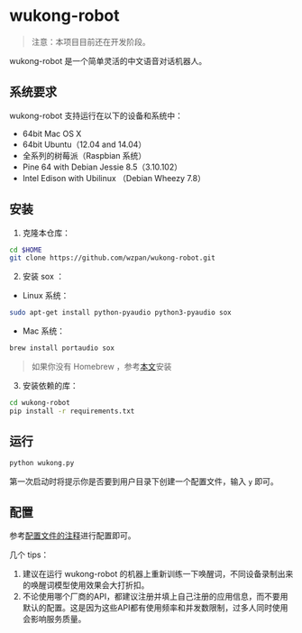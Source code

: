 # wukong-robot

> 注意：本项目目前还在开发阶段。

wukong-robot 是一个简单灵活的中文语音对话机器人。

## 系统要求 ##

wukong-robot 支持运行在以下的设备和系统中：

* 64bit Mac OS X
* 64bit Ubuntu（12.04 and 14.04）
* 全系列的树莓派（Raspbian 系统）
* Pine 64 with Debian Jessie 8.5（3.10.102）
* Intel Edison with Ubilinux （Debian Wheezy 7.8）

## 安装 ##

1. 克隆本仓库：

``` bash
cd $HOME
git clone https://github.com/wzpan/wukong-robot.git
```

2. 安装 sox ：

* Linux 系统：

``` bash
sudo apt-get install python-pyaudio python3-pyaudio sox
```

* Mac 系统：

``` bash
brew install portaudio sox
```

> 如果你没有 Homebrew ，参考[本文](http://brew.sh/)安装

3. 安装依赖的库：

``` bash
cd wukong-robot
pip install -r requirements.txt
```

## 运行 ##

``` bash
python wukong.py
```

第一次启动时将提示你是否要到用户目录下创建一个配置文件，输入 `y` 即可。

## 配置 ##

参考[配置文件的注释](https://github.com/wzpan/wukong-robot/blob/master/static/default.yml)进行配置即可。

几个 tips：

1. 建议在运行 wukong-robot 的机器上重新训练一下唤醒词，不同设备录制出来的唤醒词模型使用效果会大打折扣。
2. 不论使用哪个厂商的API，都建议注册并填上自己注册的应用信息，而不要用默认的配置。这是因为这些API都有使用频率和并发数限制，过多人同时使用会影响服务质量。
